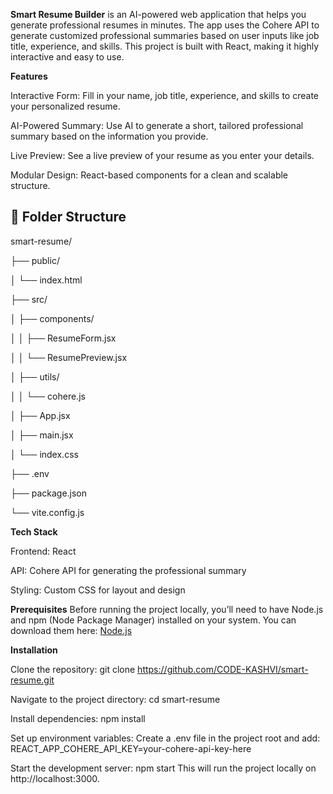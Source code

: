  **Smart Resume Builder** is an AI-powered web application that helps you generate professional resumes in minutes. The app uses the Cohere API to generate customized professional summaries based on user inputs like job title, experience, and skills. This project is built with React, making it highly interactive and easy to use.

**Features**


Interactive Form: Fill in your name, job title, experience, and skills to create your personalized resume.

AI-Powered Summary: Use AI to generate a short, tailored professional summary based on the information you provide.

Live Preview: See a live preview of your resume as you enter your details.

Modular Design: React-based components for a clean and scalable structure.
## 📁 Folder Structure
smart-resume/

├── public/

│   └── index.html

├── src/

│   ├── components/

│   │   ├── ResumeForm.jsx

│   │   └── ResumePreview.jsx

│   ├── utils/

│   │   └── cohere.js

│   ├── App.jsx

│   ├── main.jsx

│   └── index.css

├── .env

├── package.json

└── vite.config.js


**Tech Stack**


Frontend: React

API: Cohere API for generating the professional summary

Styling: Custom CSS for layout and design

**Prerequisites**
Before running the project locally, you’ll need to have Node.js and npm (Node Package Manager) installed on your system.
You can download them here:
[Node.js](https://nodejs.org/en)

**Installation**

Clone the repository: git clone https://github.com/CODE-KASHVI/smart-resume.git

Navigate to the project directory: cd smart-resume

Install dependencies: npm install

Set up environment variables: Create a .env file in the project root and add: REACT_APP_COHERE_API_KEY=your-cohere-api-key-here

Start the development server: npm start
This will run the project locally on http://localhost:3000.




